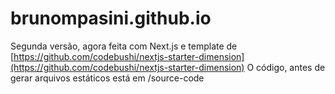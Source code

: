 # brunompasini.github.io
Segunda versão, agora feita com Next.js e template de [https://github.com/codebushi/nextjs-starter-dimension](https://github.com/codebushi/nextjs-starter-dimension)
O código, antes de gerar arquivos estáticos está em /source-code
